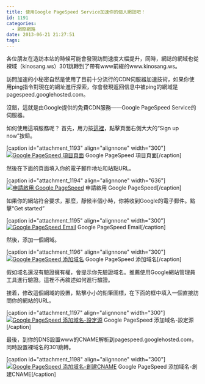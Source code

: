 ```yaml
---
title: 使用Google PageSpeed Service加速你的個人網誌吧！
id: 1191
categories:
  - 網際網路
date: 2013-06-21 21:27:51
tags:
---
```


各位朋友在造訪本站的時候可能會發現訪問速度大幅提升，同時，網誌的網域也從裸域（kinosang.ws）301跳轉到了帶有www前綴的www.kinosang.ws。

訪問加速的小秘密自然是使用了目前十分流行的CDN伺服器加速技術，如果你使用ping指令對現在的網址進行探索，你會發現返回信息中被ping的網域是pagespeed.googlehosted.com。

沒錯，這就是由Google提供的免費CDN服務——Google PageSpeed Service的伺服器。
<!--more-->

如何使用這項服務呢？
首先，用力按[這裡](https://developers.google.com/speed/pagespeed/service?hl=zh-TW)，點擊頁面右側大大的“Sign up now”按鈕。

[caption id="attachment_1193" align="alignnone" width="300"][![Google PageSpeed 項目頁面](/wp-content/uploads/2013/06/20130621205719-300x177.jpg)](/wp-content/uploads/2013/06/20130621205719-e1389272604145.jpg) Google PageSpeed 項目頁面[/caption]

然後在下面的頁面填入你的電子郵件地址和站點URL。

[caption id="attachment_1194" align="alignnone" width="636"][![申請啟用 Google PageSpeed](/wp-content/uploads/2013/06/20130621211847-e1389272328922.jpg)](/wp-content/uploads/2013/06/20130621211847-e1389272328922.jpg) 申請啟用 Google PageSpeed[/caption]

如果你的網站符合要求，那麼，靜候半個小時，你將收到Google的電子郵件。點擊“Get started”

[caption id="attachment_1195" align="alignnone" width="300"][![Google PageSpeed Email](/wp-content/uploads/2013/06/20130621212247-e1389272442629-300x196.jpg)](/wp-content/uploads/2013/06/20130621212247-e1389272442629.jpg) Google PageSpeed Email[/caption]

然後，添加一個網域。

<dl class="wp-caption alignnone" id="attachment_1196" style="width: 310px;"><dt class="wp-caption-dt"></dt></dl>

[caption id="attachment_1196" align="alignnone" width="300"][![Google PageSpeed 添加域名](/wp-content/uploads/2013/06/20130621212347-300x103.jpg)](/wp-content/uploads/2013/06/20130621212347-e1389272458698.jpg) Google PageSpeed 添加域名[/caption]

假如域名還沒有驗證擁有權，會提示你先驗證域名。推薦使用Google網站管理員工具進行驗證。這裡不再敘述如何進行驗證。

接着，修改這個網域的設置，點擊小小的鉛筆圖標，在下面的框中填入一個直接訪問你的網站的URL。

[caption id="attachment_1197" align="alignnone" width="300"][![Google PageSpeed 添加域名-設定源](/wp-content/uploads/2013/06/20130621212717-300x109.jpg)](/wp-content/uploads/2013/06/20130621212717-e1389272471215.jpg) Google PageSpeed 添加域名-設定源[/caption]

最後，到你的DNS設置www的CNAME解析到pagespeed.googlehosted.com，同時設置裸域名的301跳轉。

[caption id="attachment_1198" align="alignnone" width="300"][![Google PageSpeed 添加域名-創建CNAME](/wp-content/uploads/2013/06/20130621212824-300x71.jpg)](/wp-content/uploads/2013/06/20130621212824.jpg) Google PageSpeed 添加域名-創建CNAME[/caption]
